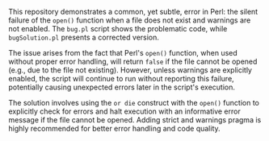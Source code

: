 This repository demonstrates a common, yet subtle, error in Perl: the silent failure of the `open()` function when a file does not exist and warnings are not enabled. The `bug.pl` script shows the problematic code, while `bugSolution.pl` presents a corrected version.

The issue arises from the fact that Perl's `open()` function, when used without proper error handling, will return `false` if the file cannot be opened (e.g., due to the file not existing).  However, unless warnings are explicitly enabled, the script will continue to run without reporting this failure, potentially causing unexpected errors later in the script's execution.

The solution involves using the `or die` construct with the `open()` function to explicitly check for errors and halt execution with an informative error message if the file cannot be opened.  Adding strict and warnings pragma is highly recommended for better error handling and code quality.